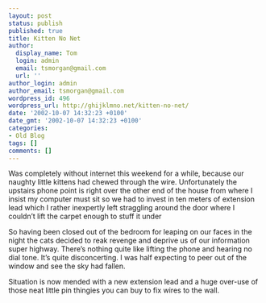 ```yaml
---
layout: post
status: publish
published: true
title: Kitten No Net
author:
  display_name: Tom
  login: admin
  email: tsmorgan@gmail.com
  url: ''
author_login: admin
author_email: tsmorgan@gmail.com
wordpress_id: 496
wordpress_url: http://ghijklmno.net/kitten-no-net/
date: '2002-10-07 14:32:23 +0100'
date_gmt: '2002-10-07 14:32:23 +0100'
categories:
- Old Blog
tags: []
comments: []
---
```

<p>Was completely without internet this weekend for a while, because our naughty little kittens had chewed through the wire. Unfortunately the upstairs phone point is right over the other end of the house from where I insist my computer must sit so we had to invest in ten meters of extension lead which I rather inexpertly left straggling around the door where I couldn&#8217;t lift the carpet enough to stuff it under </p>

<p>So having been closed out of the bedroom for leaping on our faces in the night the cats decided to reak revenge and deprive us of our information super highway. There&#8217;s nothing quite like lifting the phone and hearing no dial tone. It&#8217;s quite disconcerting. I was half expecting to peer out of the window and see the sky had fallen.</p>

<p>Situation is now mended with a new extension lead and a huge over-use of those neat little pin thingies you can buy to fix wires to the wall.</p>

